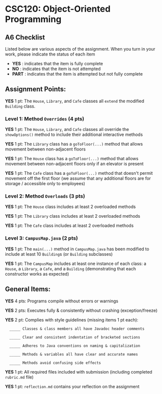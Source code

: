 # CSC120: Object-Oriented Programming
## A6 Checklist

Listed below are various aspects of the assignment.  When you turn in your work, please indicate the status of each item

- **YES** : indicates that the item is fully complete
- **NO** : indicates that the item is not attempted
- **PART** : indicates that the item is attempted but not fully complete


## Assignment Points:

 **YES** 1 pt: The `House`, `Library`, and `Cafe` classes all `extend` the modified `Building` class.

### Level 1: Method `Overrides` (4 pts)

**YES**  1 pt: The `House`, `Library`, and `Cafe` classes all override the `showOptions()` method to include their additional interactive methods

**YES** 1 pt: The `Library` class has a `goToFloor(...)` method that allows movement between non-adjacent floors

**YES**  1 pt: The `House` class has a `goToFloor(...)` method that allows movement between non-adjacent floors only if an elevator is present

**YES**  1 pt: The `Cafe` class has a `goToFloor(...)` method that doesn't permit movement off the first floor (we assume that any additional floors are for storage / accessible only to employees)

### Level 2: Method `Overloads` (3 pts)

**YES**  1 pt: The `House` class includes at least 2 overloaded methods

**YES**  1 pt: The `Library` class includes at least 2 overloaded methods

**YES**  1 pt: The `Cafe` class includes at least 2 overloaded methods

### Level 3: `CampusMap.java` (2 pts)

**YES**  1 pt: The `main(...)` method in `CampusMap.java` has been modified to include at least 10 `Building`s (or `Building` subclasses)

 **YES**  1 pt: The `CampusMap` includes at least one instance of each class: a `House`, a `Library`, a `Cafe`, and a `Building` (demonstrating that each constructor works as expected)



## General Items:

**YES**  4 pts: Programs compile without errors or warnings

 **YES**  2 pts: Executes fully & consistently without crashing (exception/freeze)

 **YES**  2 pt: Complies with style guidelines (missing items 1 pt each):

      _____ Classes & class members all have Javadoc header comments

      _____ Clear and consistent indentation of bracketed sections

      _____ Adheres to Java conventions on naming & capitalization

      _____ Methods & variables all have clear and accurate names

      _____ Methods avoid confusing side effects

 **YES**  1 pt: All required files included with submission (including completed `rubric.md` file)

 **YES**  1 pt: `reflection.md` contains your reflection on the assignment
